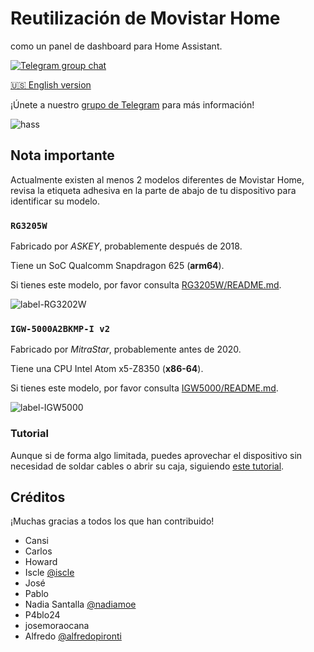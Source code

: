 # Reutilización de Movistar Home

como un panel de dashboard para Home Assistant.

[![Telegram group chat](https://img.shields.io/badge/Telegram-Group-blue.svg?logo=telegram)](https://t.me/movistar_home_hacking)

[🇺🇸 English version](README.en.md)

¡Únete a nuestro [grupo de Telegram](https://t.me/movistar_home_hacking) para más información!

![hass](img/hass.jpg)

## Nota importante

Actualmente existen al menos 2 modelos diferentes de Movistar Home, revisa la etiqueta adhesiva en la parte de abajo de tu dispositivo para identificar su modelo.

### `RG3205W`

Fabricado por *ASKEY*, probablemente después de 2018.

Tiene un SoC Qualcomm Snapdragon 625 (**arm64**).

Si tienes este modelo, por favor consulta [RG3205W/README.md](RG3205W/README.md).

![label-RG3202W](img/label-RG3205W.jpg)

### `IGW-5000A2BKMP-I v2`

Fabricado por *MitraStar*, probablemente antes de 2020.

Tiene una CPU Intel Atom x5-Z8350 (**x86-64**).

Si tienes este modelo, por favor consulta [IGW5000/README.md](IGW5000/README.md).

![label-IGW5000](img/label-IGW5000.jpg)

### Tutorial

Aunque si de forma algo limitada, puedes aprovechar el dispositivo sin necesidad de soldar cables o abrir su caja, siguiendo [este tutorial](RG3205W/RG3205W_rev5_howto.es.md).

## Créditos

¡Muchas gracias a todos los que han contribuido!

- Cansi
- Carlos
- Howard
- Iscle [@iscle](https://github.com/iscle)
- José
- Pablo
- Nadia Santalla [@nadiamoe](https://github.com/nadiamoe)
- P4blo24
- josemoraocana
- Alfredo [@alfredopironti](https://github.com/alfredopironti)
